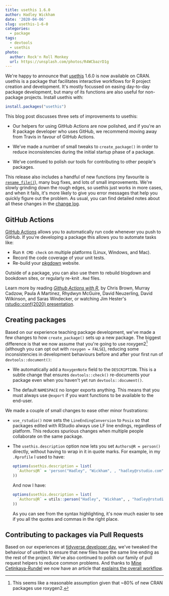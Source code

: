 ```yaml
---
title: usethis 1.6.0
author: Hadley Wickham
date: '2020-04-06'
slug: usethis-1-6-0
categories:
  - package
tags:
  - devtools
  - usethis
photo:
  author: Rock'n Roll Monkey
  url: https://unsplash.com/photos/R4WCbazrD1g
---
```




We're happy to announce that [usethis](https://usethis.r-lib.org) 1.6.0 is now available on CRAN. usethis is a package that facilitates interactive workflows for R project creation and development. It's mostly focussed on easing day-to-day package development, but many of its functions are also useful for non-package projects. Install usethis with:


```r
install.packages("usethis")
```

This blog post discusses three sets of improvements to usethis:

* Our helpers for using GitHub Actions are now polished, and if you're an 
  R package developer who uses GitHub, we recommend moving away from Travis in 
  favour of GitHub Actions.
  
* We've made a number of small tweaks to `create_package()` in order to reduce
  inconsistencies during the initial startup phase of a package.
  
* We've continued to polish our tools for contributing to other people's
  packages.
  
This release also includes a handful of new functions (my favourite is [`rename_file()`](https://usethis.r-lib.org/reference/rename_files.html)), many bug fixes, and lots of small improvements. We're slowly grinding down the rough edges, so usethis just works in more cases, and when it fails, it's more likely to give you error messages that help you quickly figure out the problem. As usual, you can find detailed notes about all these changes in the [change log](https://usethis.r-lib.org/news/index.html).

## GitHub Actions

[GitHub Actions](https://github.com/features/actions) allows you to automatically run code whenever you push to GitHub. If you're developing a package this allows you to automate tasks like:

* Run `R CMD check` on multiple platforms (Linux, Windows, and Mac).
* Record the code coverage of your unit tests.
* Re-build your [pkgdown](https://pkgdown.r-lib.org/) website.

Outside of a package, you can also use them to rebuild blogdown and bookdown sites, or regularly re-knit `.Rmd` files. 

Learn more by reading [_Github Actions with R_](https://ropenscilabs.github.io/actions_sandbox/), by Chris Brown, Murray Cadzow, Paula A Martinez, Rhydwyn McGuire, David Neuzerling, David Wilkinson, and Saras Windecker, or watching Jim Hester's [rstudio::conf(2020) presentation](https://resources.rstudio.com/rstudio-conf-2020/azure-pipelines-and-github-actions-jim-hester).

## Creating packages

Based on our experience teaching package development, we've made a few changes to how `create_package()` sets up a new package. The biggest difference is that we now assume that you're going to use roxygen2[^footnote] (although you can opt out with `roxygen = FALSE`), reducing some inconsistencies in development behaviours before and after your first run of `devtools::document()`:

[^footnote]: This seems like a reasonable assumption given that ~80% of new CRAN packages use roxygen2.

*   We automatically add a `RoxygenNote` field to the `DESCRIPTION`. This is a 
    subtle change that ensures `devtools::check()` re-documents your package even
    when you haven't yet run `devtools::document()`.
    
*   The default `NAMESPACE` no longer exports anything. This means that you
    must always use `@export` if you want functions to be available to the 
    end-user.

We made a couple of small changes to ease other minor frustrations:

*   `use_rstudio()` now sets the `LineEndingConversion` to `Posix` so that
    packages edited with RStudio always use LF line endings, regardless of 
    platform. This reduces spurious changes when multiple people collaborate
    on the same package.
  
*   The `usethis.description` option now lets you set `Authors@R = person()` 
    directly, without having to wrap in it in quote marks. For example,
    in my `.Rprofile` I used to have:
    
    
    ```r
    options(usethis.description = list(
      `Authors@R` = 'person("Hadley", "Wickham", , "hadley@rstudio.com", role = c("aut", "cre"))'
    ))
    ```
    
    And now I have:

    
    ```r
    options(usethis.description = list(
      `Authors@R` = utils::person("Hadley", "Wickham", , "hadley@rstudio.com", role = c("aut", "cre"))
    ))
    ```
      
    As you can see from the syntax highlighting, it's now much easier to see if 
    you all the quotes and commas in the right place.

## Contributing to packages via Pull Requests

Based on our experiences at [tidyverse developer day](https://www.tidyverse.org/blog/2019/11/tidyverse-dev-day-2020/), we've tweaked the behaviour of usethis to ensure that new files have the same line ending as the rest of the project. We've also continued to polish our family of pull request helpers to reduce common problems. And thanks to [Mine Cetinkaya-Rundel]() we now have an article that [explains the overall workflow](https://usethis.r-lib.org/articles/articles/pr-functions.html).
